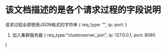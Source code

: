 # 该文档描述的是各个请求过程的字段说明
请求过程全部使用JSON格式的字符串
{
    req_type: "",
    ip: 
    port:
}

1. 加入集群服务器
{
    req_type:"clusterserver_join",
    ip: 127.0.0.1,
    port: 8080

}